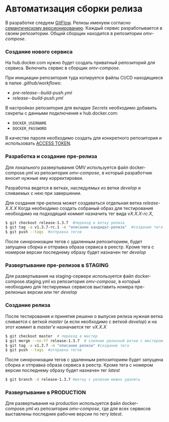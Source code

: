 # Автоматизация сборки релиза

В разработке следуем [GitFlow](https://bitworks.software/2019-03-12-gitflow-workflow.html).
Релизы именуем согласно [cемантическому версионированию](https://semver.org/lang/ru/).
Каждый сервис разработывается в своем репозитории.
Общий сборщик находится в репозитории *omv-compose*.

### Создание нового сервиса
На hub.docker.com нужно будет создать приватный репозиторий для сервиса.
Включить сервис в сборщик *omv-compose*.

При инициации репозитория туда копируется файлы CI/CD находящиеся в папке *.github/workflows*:
- *pre-release--build-push.yml*
- *release--build-push.yml*

В настройках репозитория для вкладке *Secrets* необходимо добавить секреты с данными подключения к hub.docker.com:
- `DOCKER_USERNAME`
- `DOCKER_PASSWORD`

В качестве пароля необходимо создать для конкретного репозитория и использовать [ACCESS TOKEN](https://docs.docker.com/docker-hub/access-tokens/). 

### Разработка и создание пре-релиза

Для локального развертывания OMV используется файл docker-compose.yml из репозитория *omv-compose*, в который разработчик вносит нужные ему корректировки.

Разработка ведется в ветках, наследуемых из ветки *develop* и сливаемых с нею при завершении. 

Для создания пре-релиза может создаваться отдельная ветка *release-X.X.X*
Когда необходимо создать собраный образ для тестирования необходимо на подходящий коммит назначить тег вида *vX.X.X-rc.X*, 
```sh
$ git checkout release-1.3.7  #переход в ветку релиза
$ git tag -a v1.3.7-rc.1 -m "описание кандидат-релиза"  #создание тега
$ git push --tags  #отправка тегов
```
После синхронизации тегов с удаленным репозиторием, будет запущена сборка и отправка образа сервиса в реестр. Кроме тега с номером версии последнему образу будет назначен тег *develop*

### Развертывание пре-релизов в STAGING

Для развертывания на staging-сервере используется файл docker-compose.staging.yml из репозитория *omv-compose*, в который необходимо для тестируемых сервисов выставить номера пре-релизных версии или тег *develop*

### Создание релиза

После тестирования и принятия решени о выпуске релиза нужная ветка сливается с веткой *master* (и если необходимо с веткой *develop*) и на этот коммит в *master'е* назначается тег *vX.X.X*
```sh
$ git checkout master  # переход в мастер
$ git merge --no-ff release-1.3.7  # слияние релизной ветки с мастером. ключ --no-ff для сохранения истории коммитов
$ git tag -a v1.3.7 -m "описание релиза" #создание тега
$ git push --tags  #отправка тегов
```
После синхронизации тегов с удаленным репозиторием будет запущена сборка и отправка образа сервиса в реестр. Кроме тега с номером версии последнему образу будет назначен тег *latest*
```sh
$ git branch -d release-1.3.7 #ветку с релизом можно удалить
```

### Развертывание в PRODUCTION
Для развертывания на production используется файл docker-compose.yml из репозитория *omv-compose*, где для всех сервисов выставлены последние рабочие версии по тегу *latest*.

